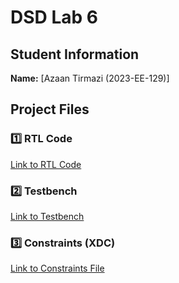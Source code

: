 # DSD Lab 6  

## Student Information  
**Name:** [Azaan Tirmazi (2023-EE-129)]  

## Project Files  

### 1️⃣ RTL Code  
 [Link to RTL Code](https://github.com/azaant110/DSD_2023EE129/tree/main/Lab%206/Rtl)  

### 2️⃣ Testbench  
 [Link to Testbench](https://github.com/azaant110/DSD_2023EE129/tree/main/Lab%206/testbench)  

### 3️⃣ Constraints (XDC)  
 [Link to Constraints File](https://github.com/azaant110/DSD_2023EE129/tree/main/Lab%206/Constraint) 
